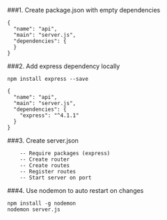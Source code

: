 ###1. Create package.json with empty dependencies
````
{
  "name": "api",
  "main": "server.js",
  "dependencies": {
  }
}
````
###2. Add express dependency locally 
````
npm install express --save

{
  "name": "api",
  "main": "server.js",
  "dependencies": {
    "express": "^4.1.1"
  }
}
````
###3. Create server.json
````
	-- Require packages (express)
	-- Create router
	-- Create routes
	-- Register routes
	-- Start server on port
````
###4. Use nodemon to auto restart on changes
````
npm install -g nodemon
nodemon server.js
````
